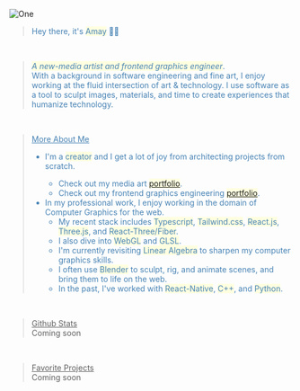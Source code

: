 ![One](https://github.com/eulphean/eulphean/assets/4178424/e18f197c-de50-4979-971d-ee065259f4bc)

<blockquote style="color:steelblue">Hey there, it's <span style="background-color:lightyellow">Amay</span> 👋🏼</blockquote>
<br />
<blockquote style="color:steelblue"><span style="background-color:lightyellow; font-style: italic">A new-media artist and frontend graphics engineer</span>.<br/>
With a background in software engineering and fine art, I enjoy working at the fluid intersection of art & technology. I use software as a tool to sculpt images, materials, and time to create experiences that humanize technology.</blockquote><br>

<blockquote style="color:steelblue"><span style="text-decoration: underline">More About Me</span>
<ul>
<li>I'm a <span style="background-color:lightyellow">creator</span> and I get a lot of joy from architecting projects from scratch.</li>
<ul>
    <li>Check out my media art <a style="text-decoration: underline; background-color:lightyellow" href="https://heyzine.com/flip-book/0070a9c08d.html">portfolio</a>.
    <li>Check out my frontend graphics engineering <a style="text-decoration: underline; background-color:lightyellow" href="https://heyzine.com/flip-book/7cf75581ec.html">portfolio</a>.</>
</ul>
<li>In my professional work, I enjoy working in the domain of Computer Graphics for the web.
    <ul>
        <li>My recent stack includes <span style="background-color:lightyellow">Typescript</span>, <span style="background-color:lightyellow">Tailwind.css</span>, <span style="background-color:lightyellow">React.js</span>, <span style="background-color:lightyellow">Three.js</span>, and <span style="background-color:lightyellow">React-Three/Fiber</span>.</li>
        <li>I also dive into <span style="background-color:lightyellow">WebGL</span> and <span style="background-color:lightyellow">GLSL</span>.</li>
        <li>I'm currently revisiting <span style="background-color:lightyellow">Linear Algebra</span> to sharpen my computer graphics skills.</li>
        <li>I often use <span style="background-color:lightyellow">Blender</span> to sculpt, rig, and animate scenes, and bring them to life on the web.</li>
        <li>In the past, I've worked with <span style="background-color:lightyellow">React-Native</span>, <span style="background-color:lightyellow">C++</span>, and <span style="background-color:lightyellow">Python</span>.</li>
    </ul>
</li>
</ul>
</blockquote><br />

<blockquote>
<span style="text-decoration: underline">Github Stats</span><br>
<!-- <img src="https://komarev.com/ghpvc/?username=eulphean&label=Profile%20views&color=0e75b6&style=flat" alt="eulphean" /><br /> -->
Coming soon
</blockquote><br />
<blockquote>
<span style="text-decoration: underline">Favorite Projects</span><br>Coming soon
</blockquote><br />
